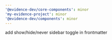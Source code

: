 ```yaml
---
'@evidence-dev/core-components': minor
'my-evidence-project': minor
'@evidence-dev/components': minor
---
```


add show/hide/never sidebar toggle in frontmatter
